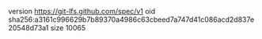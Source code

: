 version https://git-lfs.github.com/spec/v1
oid sha256:a3161c996629b7b89370a4986c63cbeed7a747d41c086acd2d837e20548d73a1
size 10065
